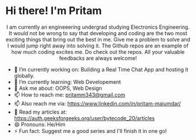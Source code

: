 # Hi there! I'm Pritam

<p align=center>I am currently an engineeering undergrad studying Electronics Engineering. It would not be wrong to say that developing and coding are the two most exciting things that bring out the best in me. Give me a problem to solve and I would jump right away into solving it. The Github repos are an example of how much coding excites me. Do check out the repos. All your valuable feedbacks are always welcome!</p>


- 🔭 I’m currently working on: Building a Real Time Chat App and hosting it globally.
- 🌱 I’m currently learning: Web Developement
- 💬 Ask me about: OOPS, Web Design 
- 📫 How to reach me: pritamm343@gmail.com
- 📫 Also reach me via: https://www.linkedin.com/in/pritam-majumdar/
- 💬 Read my articles at: https://auth.geeksforgeeks.org/user/bytecode_20/articles
- 😄 Pronouns: He/Him
- ⚡ Fun fact: Suggest me a good series and I'll finish it in one go!
